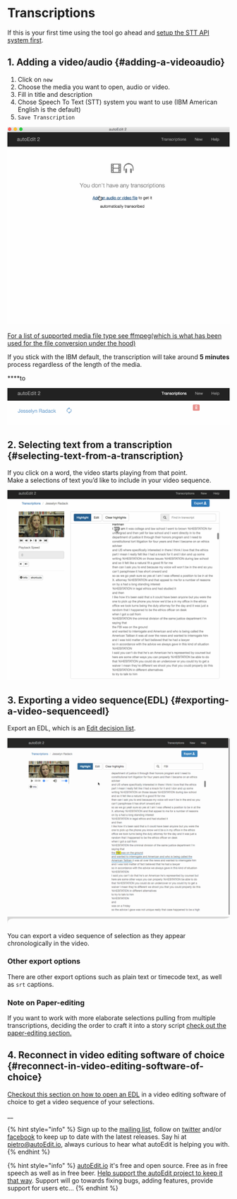 # Transcriptions

If this is your first time using the tool go ahead and [setup the STT API system first](../setup-stt-apis/).

## 1. Adding a video/audio {#adding-a-videoaudio}

1. Click on `new`
2. Choose the media you want to open, audio or video.
3. Fill in title and description
4. Chose Speech To Text (STT) system you want to use \(IBM American English is the default\)
5. `Save Transcription`

![](../.gitbook/assets/1_getting_started.gif)

[For a list of supported media file type see ffmpeg\(which is what has been used for the file conversion under the hood\)](https://ffmpeg.org/general.html#Supported-File-Formats_002c-Codecs-or-Features)

If you stick with the IBM default, the transcription will take around **5 minutes** process regardless of the length of the media.

 ****to

![](../.gitbook/assets/2_processing_transcription.gif)

## 2. Selecting text from a transcription {#selecting-text-from-a-transcription}

If you click on a word, the video starts playing from that point.  
Make a selections of text you’d like to include in your video sequence.  


![Transcription](../.gitbook/assets/3_transcription_2.gif)

## 3. Exporting a video sequence\(EDL\) {#exporting-a-video-sequenceedl}

Export an EDL, which is an [Edit decision list](https://en.wikipedia.org/wiki/Edit_decision_list).

![Transcription](../.gitbook/assets/4_export.gif)

You can export a video sequence of selection as they appear chronologically in the video.

### Other export options

There are other export options such as plain text or timecode text, as well as `srt` captions.

### Note on Paper-editing

If you want to work with more elaborate selections pulling from multiple transcriptions, deciding the order to craft it into a story script [check out the paper-editing section.](../paperediting.md)

## 4. Reconnect in video editing software of choice {#reconnect-in-video-editing-software-of-choice}

[Checkout this section on how to open an EDL](../opening-edl-in-video-editing-software.md) in a video editing software of choice to get a video sequence of your selections.

\_\_

{% hint style="info" %}
Sign up to the [mailing list](http://eepurl.com/cMzwSX), follow on [twitter](http://twitter.com/autoEdit2) and/or [facebook](https://www.facebook.com/autoEdit.io/) to keep up to date with the latest releases. Say hi at [pietro@autoEdit.io](mailto:pietro@autoEdit.io?Subject=Hello), always curious to hear what autoEdit is helping you with.
{% endhint %}

{% hint style="info" %}
[autoEdit.io](http://www.autoEdit.io) it's free and open source. Free as in free speech as well as in free beer. [Help support the autoEdit project to keep it that way](https://donorbox.org/c9762eef-0e08-468e-90cb-2d00643697f8?recurring=true). Support will go towards fixing bugs, adding features, provide support for users etc...
{% endhint %}



